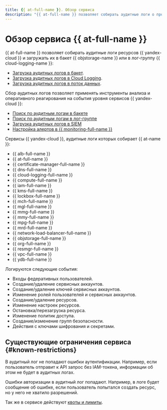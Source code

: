 ```yaml
---
title: {{ at-full-name }}. Обзор сервиса
description: "{{ at-full-name }} позволяет собирать аудитные логи о происходящих с ресурсами {{ yandex-cloud }} событиях и выгружать эти логи для дальнейшего анализа или экспорта."
---
```


# Обзор сервиса {{ at-full-name }}

{{ at-full-name }} позволяет собирать аудитные логи ресурсов {{ yandex-cloud }} и загружать их в бакет {{ objstorage-name }} или в лог-группу {{ cloud-logging-name }}:

* [Загрузка аудитных логов в бакет](../operations/index.md#bucket).
* [Загрузка аудитных логов в Cloud Logging](../operations/index.md#logging).
* [Загрузка аудитных логов в поток данных](../operations/index.md#data-streams).

Сбор аудитных логов позволяет применять инструменты анализа и оперативного реагирования на события уровня сервисов {{ yandex-cloud }}:

* [Поиск по аудитным логам в бакете](../tutorials/search-bucket.md)
* [Поиск по аудитным логам в лог-группе](../tutorials/search-cloud-logging.md)
* [Загрузка аудитных логов в SIEM](./export-siem.md)
* [Настройка алертов в {{ monitoring-full-name }}](../tutorials/alerts-monitoring.md)

Сервисы {{ yandex-cloud }}, аудитные логи которых собирает {{ at-name }}:

* {{ alb-full-name }}
* {{ at-full-name }}
* {{ certificate-manager-full-name }}
* {{ dns-full-name }}
* {{ cloud-logging-full-name }}
* {{ compute-full-name }}
* {{ iam-full-name }}
* {{ kms-full-name }}
* {{ lockbox-full-name }}
* {{ mch-full-name }}
* {{ mgl-full-name }}
* {{ mmg-full-name }}
* {{ mmy-full-name }}
* {{ mpg-full-name }}
* {{ mrd-full-name }}
* {{ network-load-balancer-full-name }}
* {{ objstorage-full-name }}
* {{ org-full-name }}
* {{ resmgr-full-name }}
* {{ vpc-full-name }}
* {{ ydb-full-name }}

Логируются следующие события:

* Входы федеративных пользователей.
* Создание/удаление сервисных аккаунтов.
* Создание/удаление ключей сервисных аккаунтов.
* Изменение ролей пользователей и сервисных аккаунтов.
* Создание/удаление ресурсов.
* Изменение настроек ресурсов.
* Остановка/перезагрузка ресурса.
* Изменение политик доступа.
* Создание/изменение групп безопасности.
* Действия с ключами шифрования и секретами.

## Существующие ограничения сервиса {#known-restrictions}

В аудитный лог не попадают ошибки аутентификации. Например, если пользователь отправит к API запрос без IAM-токена, информации об этом не будет в аудитных логах.

Ошибки авторизации в аудитный лог попадают. Например, в логе будет сообщение об ошибке, если пользователь попытался создать ресурс, но у него не хватило разрешений.

Так же в сервисе действуют [квоты и лимиты](limits.md).
